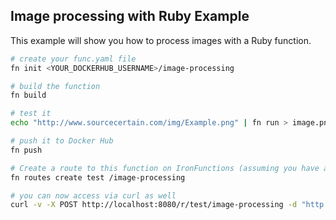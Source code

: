 ## Image processing with Ruby Example

This example will show you how to process images with a Ruby function.

```sh
# create your func.yaml file
fn init <YOUR_DOCKERHUB_USERNAME>/image-processing

# build the function
fn build

# test it
echo "http://www.sourcecertain.com/img/Example.png" | fn run > image.png

# push it to Docker Hub
fn push

# Create a route to this function on IronFunctions (assuming you have an app called `test`)
fn routes create test /image-processing

# you can now access via curl as well
curl -v -X POST http://localhost:8080/r/test/image-processing -d "http://www.sourcecertain.com/img/Example.png" > image.png
```

